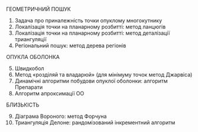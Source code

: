 ГЕОМЕТРИЧНИЙ ПОШУК
1. Задача про приналежність точки опуклому многокутнику
2. Локалізація точки на планарному розбитті: метод ланцюгів
3. Локалізація точки на планарному розбитті: метод деталізації триангуляції
4. Регіональний пошук: метод дерева регіонів

ОПУКЛА ОБОЛОНКА

5. Швидкобол
6. Метод «розділяй та владарюй» (для мінімуму точок метод Джарвіса)
7. Динамічні алгоритми побудови опуклої оболонки: алгоритм Препарати
8. Алгоритм апроксимації ОО

БЛИЗЬКІСТЬ

9. Діаграма Вороного: метод Форчуна
10. Триангуляція Делоне: рандомізований інкрементний алгоритм
